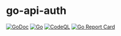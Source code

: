 # go-api-auth

[![GoDoc](https://godoc.org/github.com/unjx-de/go-api-auth?status.svg)](https://godoc.org/github.com/unjx-de/go-api-auth)
[![Go](https://github.com/unjx-de/go-api-auth/actions/workflows/go.yml/badge.svg)](https://github.com/unjx-de/go-api-auth/actions/workflows/go.yml)
[![CodeQL](https://github.com/unjx-de/go-api-auth/actions/workflows/codeql-analysis.yml/badge.svg)](https://github.com/unjx-de/go-api-auth/actions/workflows/codeql-analysis.yml)
[![Go Report Card](https://goreportcard.com/badge/github.com/unjx-de/go-api-auth)](https://goreportcard.com/report/github.com/unjx-de/go-api-auth)
